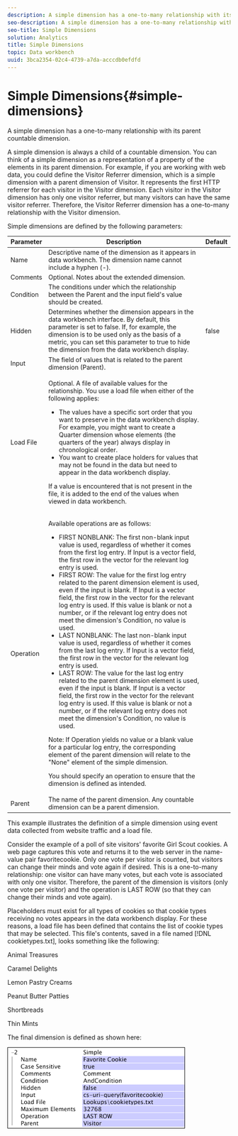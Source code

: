 ```yaml
---
description: A simple dimension has a one-to-many relationship with its parent countable dimension.
seo-description: A simple dimension has a one-to-many relationship with its parent countable dimension.
seo-title: Simple Dimensions
solution: Analytics
title: Simple Dimensions
topic: Data workbench
uuid: 3bca2354-02c4-4739-a7da-acccdb0efdfd
---
```


# Simple Dimensions{#simple-dimensions}

A simple dimension has a one-to-many relationship with its parent countable dimension.

 A simple dimension is always a child of a countable dimension. You can think of a simple dimension as a representation of a property of the elements in its parent dimension. For example, if you are working with web data, you could define the Visitor Referrer dimension, which is a simple dimension with a parent dimension of Visitor. It represents the first HTTP referrer for each visitor in the Visitor dimension. Each visitor in the Visitor dimension has only one visitor referrer, but many visitors can have the same visitor referrer. Therefore, the Visitor Referrer dimension has a one-to-many relationship with the Visitor dimension.

Simple dimensions are defined by the following parameters:

<table id="table_E6F729DFA226459DBFC1776CE8CB81F8"> 
 <thead> 
  <tr> 
   <th colname="col1" class="entry"> Parameter </th> 
   <th colname="col2" class="entry"> Description </th> 
   <th colname="col3" class="entry"> Default </th> 
  </tr> 
 </thead>
 <tbody> 
  <tr> 
   <td colname="col1"> Name </td> 
   <td colname="col2"> Descriptive name of the dimension as it appears in data workbench. The dimension name cannot include a hyphen (-). </td> 
   <td colname="col3"> </td> 
  </tr> 
  <tr> 
   <td colname="col1"> Comments </td> 
   <td colname="col2"> Optional. Notes about the extended dimension. </td> 
   <td colname="col3"> </td> 
  </tr> 
  <tr> 
   <td colname="col1"> Condition </td> 
   <td colname="col2"> The conditions under which the relationship between the Parent and the input field's value should be created. </td> 
   <td colname="col3"> </td> 
  </tr> 
  <tr> 
   <td colname="col1"> Hidden </td> 
   <td colname="col2"> Determines whether the dimension appears in the data workbench interface. By default, this parameter is set to false. If, for example, the dimension is to be used only as the basis of a metric, you can set this parameter to true to hide the dimension from the data workbench display. </td> 
   <td colname="col3"> false </td> 
  </tr> 
  <tr> 
   <td colname="col1"> Input </td> 
   <td colname="col2"> The field of values that is related to the parent dimension (Parent). </td> 
   <td colname="col3"> </td> 
  </tr> 
  <tr> 
   <td colname="col1"> Load File </td> 
   <td colname="col2"> <p>Optional. A file of available values for the relationship. You use a load file when either of the following applies: </p> <p> 
     <ul id="ul_056C4A8E46AA479397DC63173C035D5C"> 
      <li id="li_C26EB5A4AB3C4BEB8EB3A217A5A2377E"> The values have a specific sort order that you want to preserve in the data workbench display. For example, you might want to create a Quarter dimension whose elements (the quarters of the year) always display in chronological order. </li> 
      <li id="li_5D4DF56BC6124D038A7260131B1F3DB3"> You want to create place holders for values that may not be found in the data but need to appear in the data workbench display. </li> 
     </ul> </p> <p> If a value is encountered that is not present in the file, it is added to the end of the values when viewed in data workbench. </p> </td> 
   <td colname="col3"> </td> 
  </tr> 
  <tr> 
   <td colname="col1"> Operation </td> 
   <td colname="col2"> <p>Available operations are as follows: </p> <p> 
     <ul id="ul_88AE4279413C42609D8B53EC64B5E913"> 
      <li id="li_DD9623D006844BC28B2AAA8E12AA04E1"> FIRST NONBLANK: The first non-blank input value is used, regardless of whether it comes from the first log entry. If Input is a vector field, the first row in the vector for the relevant log entry is used. </li> 
      <li id="li_0FBE7F0B7B9744D994ECEDAA08F0045C"> FIRST ROW: The value for the first log entry related to the parent dimension element is used, even if the input is blank. If Input is a vector field, the first row in the vector for the relevant log entry is used. If this value is blank or not a number, or if the relevant log entry does not meet the dimension's Condition, no value is used. </li> 
      <li id="li_C17190BC699D4A099DC5326C07D1044D"> LAST NONBLANK: The last non-blank input value is used, regardless of whether it comes from the last log entry. If Input is a vector field, the first row in the vector for the relevant log entry is used. </li> 
      <li id="li_00BAE86F12004C098F6A455908DB7062"> LAST ROW: The value for the last log entry related to the parent dimension element is used, even if the input is blank. If Input is a vector field, the first row in the vector for the relevant log entry is used. If this value is blank or not a number, or if the relevant log entry does not meet the dimension's Condition, no value is used. </li> 
     </ul> </p> <p> <p>Note:  If Operation yields no value or a blank value for a particular log entry, the corresponding element of the parent dimension will relate to the "None" element of the simple dimension. </p> </p> <p> You should specify an operation to ensure that the dimension is defined as intended. </p> </td> 
   <td colname="col3"> </td> 
  </tr> 
  <tr> 
   <td colname="col1"> Parent </td> 
   <td colname="col2"> The name of the parent dimension. Any countable dimension can be a parent dimension. </td> 
   <td colname="col3"> </td> 
  </tr> 
 </tbody> 
</table>

This example illustrates the definition of a simple dimension using event data collected from website traffic and a load file.

Consider the example of a poll of site visitors' favorite Girl Scout cookies. A web page captures this vote and returns it to the web server in the name-value pair favoritecookie. Only one vote per visitor is counted, but visitors can change their minds and vote again if desired. This is a one-to-many relationship: one visitor can have many votes, but each vote is associated with only one visitor. Therefore, the parent of the dimension is visitors (only one vote per visitor) and the operation is LAST ROW (so that they can change their minds and vote again).

Placeholders must exist for all types of cookies so that cookie types receiving no votes appears in the data workbench display. For these reasons, a load file has been defined that contains the list of cookie types that may be selected. This file's contents, saved in a file named [!DNL cookietypes.txt], looks something like the following:

Animal Treasures

Caramel Delights

Lemon Pastry Creams

Peanut Butter Patties

Shortbreads

Thin Mints

The final dimension is defined as shown here:

![](assets/cfg_Transformation_Dim_Simple.png)

